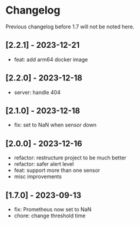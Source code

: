 # Changelog

Previous changelog before 1.7 will not be noted here.

## [2.2.1] - 2023-12-21

- feat: add arm64 docker image

## [2.2.0] - 2023-12-18

- server: handle 404

## [2.1.0] - 2023-12-18

- fix: set to NaN when sensor down

## [2.0.0] - 2023-12-16

- refactor: restructure project to be much better
- refactor: safer alert level
- feat: support more than one sensor
- misc improvements

## [1.7.0] - 2023-09-13

- fix: Prometheus now set to NaN
- chore: change threshold time
